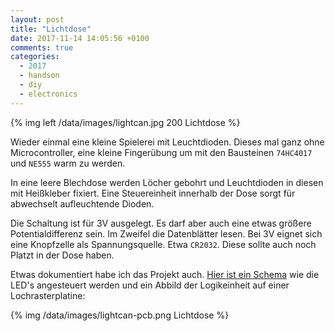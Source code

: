 ```yaml
---
layout: post
title: "Lichtdose"
date: 2017-11-14 14:05:56 +0100
comments: true
categories: 
  - 2017
  - handson
  - diy
  - electronics
---
```


{% img left /data/images/lightcan.jpg 200 Lichtdose %}

Wieder einmal eine kleine Spielerei mit Leuchtdioden. Dieses mal ganz
ohne Microcontroller, eine kleine Fingerübung um mit den Bausteinen
`74HC4017` und `NE555` warm zu werden.

In eine leere Blechdose werden Löcher gebohrt und Leuchtdioden in
diesen mit Heißkleber fixiert. Eine Steuereinheit innerhalb der Dose
sorgt für abwechselt aufleuchtende Dioden.

Die Schaltung ist für 3V ausgelegt. Es darf aber auch eine etwas
größere Potentialdifferenz sein. Im Zweifel die Datenblätter lesen.
Bei 3V eignet sich eine Knopfzelle als Spannungsquelle. Etwa
`CR2032`. Diese sollte auch noch Platzt in der Dose haben.

Etwas dokumentiert habe ich das Projekt auch. [Hier
ist ein Schema](/data/images/lightcan-schematic.png) wie die LED's
angesteuert werden und ein Abbild der Logikeinheit auf einer
Lochrasterplatine:

{% img /data/images/lightcan-pcb.png Lichtdose %}
